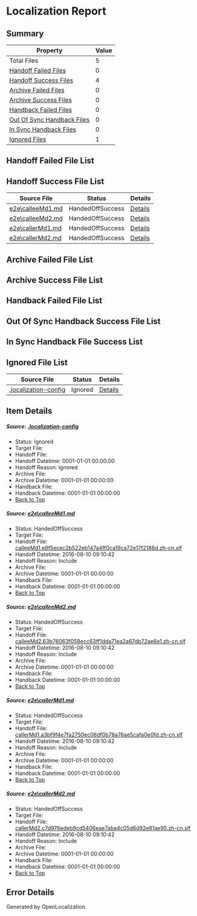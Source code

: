 # <a name='report-top'></a> Localization Report

## Summary
 Property | Value 
 -------- | ----- 
 Total Files | 5
[ Handoff Failed Files ](#handoff-failed-list)| 0
[ Handoff Success Files ](#handoff-success-list)| 4
[ Archive Failed Files ](#archive-failed-list)| 0
[ Archive Success Files ](#archive-success-list)| 0
[ Handback Failed Files ](#handback-failed-list)| 0
[ Out Of Sync Handback Files ](#outofsync-handback-success-list)| 0
[ In Sync Handback Files ](#insync-handback-success-list)| 0
[ Ignored Files ](#ignored-list)| 1

## <a name='handoff-failed-list'></a> Handoff Failed File List

## <a name='handoff-success-list'></a> Handoff Success File List
 Source File | Status | Details 
 ----------- | ------ | ------- 
 [e2e\calleeMd1.md](https://github.com/OpenLocalizationTestOrg/oltest/blob/95f2b73311cb877fe5cc0a849836b2434e35fca7/e2e/calleeMd1.md) | HandedOffSuccess | [Details](#205172ca65dc7c727ad58a008ee94944da7ff9241)
 [e2e\calleeMd2.md](https://github.com/OpenLocalizationTestOrg/oltest/blob/95f2b73311cb877fe5cc0a849836b2434e35fca7/e2e/calleeMd2.md) | HandedOffSuccess | [Details](#dd8a3d0464573c9149cedd5688ae10a3d048192a2)
 [e2e\callerMd1.md](https://github.com/OpenLocalizationTestOrg/oltest/blob/95f2b73311cb877fe5cc0a849836b2434e35fca7/e2e/callerMd1.md) | HandedOffSuccess | [Details](#d2a2961d23cdfccf1fd8f1c3e928355992a59dcc3)
 [e2e\callerMd2.md](https://github.com/OpenLocalizationTestOrg/oltest/blob/95f2b73311cb877fe5cc0a849836b2434e35fca7/e2e/callerMd2.md) | HandedOffSuccess | [Details](#54841a87ffbdd6e870302d8740d9dd05ee1583fa4)

## <a name='archive-failed-list'></a> Archive Failed File List

## <a name='archive-success-list'></a> Archive Success File List

## <a name='handback-failed-list'></a> Handback Failed File List

## <a name='outofsync-handback-success-list'></a> Out Of Sync Handback Success File List

## <a name='insync-handback-success-list'></a> In Sync Handback File Success List

## <a name='ignored-list'></a> Ignored File List
 Source File | Status | Details 
 ----------- | ------ | ------- 
 [.localization-config](https://github.com/OpenLocalizationTestOrg/oltest/blob/95f2b73311cb877fe5cc0a849836b2434e35fca7/.localization-config) | Ignored | [Details](#3d4f252ac210baf56311d7e97dcc2db10974dbd20)

## Item Details
##### <a name='3d4f252ac210baf56311d7e97dcc2db10974dbd20'></a> Source: [.localization-config](https://github.com/OpenLocalizationTestOrg/oltest/blob/95f2b73311cb877fe5cc0a849836b2434e35fca7/.localization-config)
* Status: Ignored
* Target File: 
* Handoff File: 
* Handoff Datetime: 0001-01-01 00:00:00
* Handoff Reason: Ignored
* Archive File: 
* Archive Datetime: 0001-01-01 00:00:00
* Handback File: 
* Handback Datetime: 0001-01-01 00:00:00
* [Back to Top](#report-top)

##### <a name='205172ca65dc7c727ad58a008ee94944da7ff9241'></a> Source: [e2e\calleeMd1.md](https://github.com/OpenLocalizationTestOrg/oltest/blob/95f2b73311cb877fe5cc0a849836b2434e35fca7/e2e/calleeMd1.md)
* Status: HandedOffSuccess
* Target File: 
* Handoff File: [calleeMd1.e8f5ecec2b522eb147a4ff0ca19ca72e17f2186d.zh-cn.xlf](https://github.com/OpenLocalizationTestOrg/olhandoff-e2e/blob/00def0e013666c8ff28aac35335667fc19c7e772/ol-handoff/OpenLocalizationTestOrg/ol-test-zhcn/ci/ht/calleeMd1.e8f5ecec2b522eb147a4ff0ca19ca72e17f2186d.zh-cn.xlf)
* Handoff Datetime: 2016-08-10 09:10:42
* Handoff Reason: Include
* Archive File: 
* Archive Datetime: 0001-01-01 00:00:00
* Handback File: 
* Handback Datetime: 0001-01-01 00:00:00
* [Back to Top](#report-top)

##### <a name='dd8a3d0464573c9149cedd5688ae10a3d048192a2'></a> Source: [e2e\calleeMd2.md](https://github.com/OpenLocalizationTestOrg/oltest/blob/95f2b73311cb877fe5cc0a849836b2434e35fca7/e2e/calleeMd2.md)
* Status: HandedOffSuccess
* Target File: 
* Handoff File: [calleeMd2.63b76063f058ecc63ff1dda71ea2a67db72ae6e1.zh-cn.xlf](https://github.com/OpenLocalizationTestOrg/olhandoff-e2e/blob/00def0e013666c8ff28aac35335667fc19c7e772/ol-handoff/OpenLocalizationTestOrg/ol-test-zhcn/ci/ht/calleeMd2.63b76063f058ecc63ff1dda71ea2a67db72ae6e1.zh-cn.xlf)
* Handoff Datetime: 2016-08-10 09:10:42
* Handoff Reason: Include
* Archive File: 
* Archive Datetime: 0001-01-01 00:00:00
* Handback File: 
* Handback Datetime: 0001-01-01 00:00:00
* [Back to Top](#report-top)

##### <a name='d2a2961d23cdfccf1fd8f1c3e928355992a59dcc3'></a> Source: [e2e\callerMd1.md](https://github.com/OpenLocalizationTestOrg/oltest/blob/95f2b73311cb877fe5cc0a849836b2434e35fca7/e2e/callerMd1.md)
* Status: HandedOffSuccess
* Target File: 
* Handoff File: [callerMd1.a3bf9f4e7fa2750ec06df0b78a76ae5cafa0e0fd.zh-cn.xlf](https://github.com/OpenLocalizationTestOrg/olhandoff-e2e/blob/00def0e013666c8ff28aac35335667fc19c7e772/ol-handoff/OpenLocalizationTestOrg/ol-test-zhcn/ci/ht/callerMd1.a3bf9f4e7fa2750ec06df0b78a76ae5cafa0e0fd.zh-cn.xlf)
* Handoff Datetime: 2016-08-10 09:10:42
* Handoff Reason: Include
* Archive File: 
* Archive Datetime: 0001-01-01 00:00:00
* Handback File: 
* Handback Datetime: 0001-01-01 00:00:00
* [Back to Top](#report-top)

##### <a name='54841a87ffbdd6e870302d8740d9dd05ee1583fa4'></a> Source: [e2e\callerMd2.md](https://github.com/OpenLocalizationTestOrg/oltest/blob/95f2b73311cb877fe5cc0a849836b2434e35fca7/e2e/callerMd2.md)
* Status: HandedOffSuccess
* Target File: 
* Handoff File: [callerMd2.c7d976edeb9cd5406eae7aba4c05d6d92e81ae95.zh-cn.xlf](https://github.com/OpenLocalizationTestOrg/olhandoff-e2e/blob/00def0e013666c8ff28aac35335667fc19c7e772/ol-handoff/OpenLocalizationTestOrg/ol-test-zhcn/ci/ht/callerMd2.c7d976edeb9cd5406eae7aba4c05d6d92e81ae95.zh-cn.xlf)
* Handoff Datetime: 2016-08-10 09:10:42
* Handoff Reason: Include
* Archive File: 
* Archive Datetime: 0001-01-01 00:00:00
* Handback File: 
* Handback Datetime: 0001-01-01 00:00:00
* [Back to Top](#report-top)


## Error Details

Generated by OpenLocalization.
